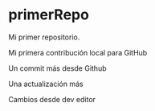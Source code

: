 # primerRepo

Mi primer repositorio.

Mi primera contribución local para GitHub 

Un commit más desde Github

Una actualización más

Cambios desde dev editor
